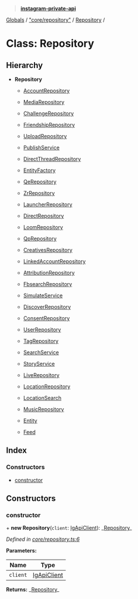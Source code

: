 > **[instagram-private-api](../README.md)**

[Globals](../README.md) / ["core/repository"](../modules/_core_repository_.md) / [Repository](_core_repository_.repository.md) /

# Class: Repository

## Hierarchy

- **Repository**

  - [AccountRepository](_repositories_account_repository_.accountrepository.md)

  - [MediaRepository](_repositories_media_repository_.mediarepository.md)

  - [ChallengeRepository](_repositories_challenge_repository_.challengerepository.md)

  - [FriendshipRepository](_repositories_friendship_repository_.friendshiprepository.md)

  - [UploadRepository](_repositories_upload_repository_.uploadrepository.md)

  - [PublishService](_services_publish_service_.publishservice.md)

  - [DirectThreadRepository](_repositories_direct_thread_repository_.directthreadrepository.md)

  - [EntityFactory](_core_entity_factory_.entityfactory.md)

  - [QeRepository](_repositories_qe_repository_.qerepository.md)

  - [ZrRepository](_repositories_zr_repository_.zrrepository.md)

  - [LauncherRepository](_repositories_launcher_repository_.launcherrepository.md)

  - [DirectRepository](_repositories_direct_repository_.directrepository.md)

  - [LoomRepository](_repositories_loom_repository_.loomrepository.md)

  - [QpRepository](_repositories_qp_repository_.qprepository.md)

  - [CreativesRepository](_repositories_creatives_repository_.creativesrepository.md)

  - [LinkedAccountRepository](_repositories_linked_account_repository_.linkedaccountrepository.md)

  - [AttributionRepository](_repositories_attribution_repository_.attributionrepository.md)

  - [FbsearchRepository](_repositories_fbsearch_repository_.fbsearchrepository.md)

  - [SimulateService](_services_simulate_service_.simulateservice.md)

  - [DiscoverRepository](_repositories_discover_repository_.discoverrepository.md)

  - [ConsentRepository](_repositories_consent_repository_.consentrepository.md)

  - [UserRepository](_repositories_user_repository_.userrepository.md)

  - [TagRepository](_repositories_tag_repository_.tagrepository.md)

  - [SearchService](_services_search_service_.searchservice.md)

  - [StoryService](_services_story_service_.storyservice.md)

  - [LiveRepository](_repositories_live_repository_.liverepository.md)

  - [LocationRepository](_repositories_location_repository_.locationrepository.md)

  - [LocationSearch](_repositories_location_search_repository_.locationsearch.md)

  - [MusicRepository](_repositories_music_repository_.musicrepository.md)

  - [Entity](_core_entity_.entity.md)

  - [Feed](_core_feed_.feed.md)

## Index

### Constructors

- [constructor](_core_repository_.repository.md#constructor)

## Constructors

### constructor

\+ **new Repository**(`client`: [IgApiClient](_core_client_.igapiclient.md)): _[Repository](\_core_repository_.repository.md)\_

_Defined in [core/repository.ts:6](https://github.com/realinstadude/instagram-private-api/blob/4ae8fec/src/core/repository.ts#L6)_

**Parameters:**

| Name     | Type                                        |
| -------- | ------------------------------------------- |
| `client` | [IgApiClient](_core_client_.igapiclient.md) |

**Returns:** _[Repository](\_core_repository_.repository.md)\_
